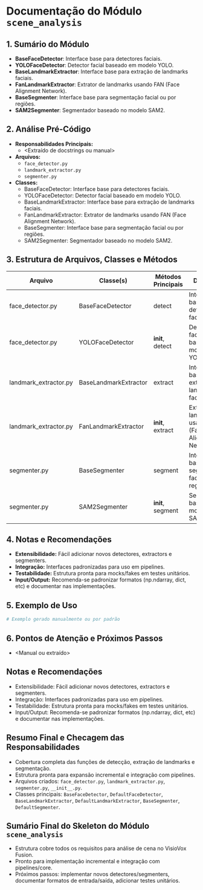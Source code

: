 # Documentação do Módulo `scene_analysis`


## 1. Sumário do Módulo
- **BaseFaceDetector**: Interface base para detectores faciais.
- **YOLOFaceDetector**: Detector facial baseado em modelo YOLO.
- **BaseLandmarkExtractor**: Interface base para extração de landmarks faciais.
- **FanLandmarkExtractor**: Extrator de landmarks usando FAN (Face Alignment Network).
- **BaseSegmenter**: Interface base para segmentação facial ou por regiões.
- **SAM2Segmenter**: Segmentador baseado no modelo SAM2.

## 2. Análise Pré-Código
- **Responsabilidades Principais:**
  - <Extraído de docstrings ou manual>
- **Arquivos:**
  - `face_detector.py`
  - `landmark_extractor.py`
  - `segmenter.py`
- **Classes:**
  - BaseFaceDetector: Interface base para detectores faciais.
  - YOLOFaceDetector: Detector facial baseado em modelo YOLO.
  - BaseLandmarkExtractor: Interface base para extração de landmarks faciais.
  - FanLandmarkExtractor: Extrator de landmarks usando FAN (Face Alignment Network).
  - BaseSegmenter: Interface base para segmentação facial ou por regiões.
  - SAM2Segmenter: Segmentador baseado no modelo SAM2.

## 3. Estrutura de Arquivos, Classes e Métodos
| Arquivo | Classe(s) | Métodos Principais | Descrição |
|--------|-----------|--------------------|-----------|
| face_detector.py | BaseFaceDetector | detect | Interface base para detectores faciais. |
| face_detector.py | YOLOFaceDetector | __init__, detect | Detector facial baseado em modelo YOLO. |
| landmark_extractor.py | BaseLandmarkExtractor | extract | Interface base para extração de landmarks faciais. |
| landmark_extractor.py | FanLandmarkExtractor | __init__, extract | Extrator de landmarks usando FAN (Face Alignment Network). |
| segmenter.py | BaseSegmenter | segment | Interface base para segmentação facial ou por regiões. |
| segmenter.py | SAM2Segmenter | __init__, segment | Segmentador baseado no modelo SAM2. |


## 4. Notas e Recomendações
- **Extensibilidade:** Fácil adicionar novos detectores, extractors e segmenters.
- **Integração:** Interfaces padronizadas para uso em pipelines.
- **Testabilidade:** Estrutura pronta para mocks/fakes em testes unitários.
- **Input/Output:** Recomenda-se padronizar formatos (np.ndarray, dict, etc) e documentar nas implementações.

## 5. Exemplo de Uso
```python
# Exemplo gerado manualmente ou por padrão
```

## 6. Pontos de Atenção e Próximos Passos
- <Manual ou extraído>

## Notas e Recomendações
- Extensibilidade: Fácil adicionar novos detectores, extractors e segmenters.
- Integração: Interfaces padronizadas para uso em pipelines.
- Testabilidade: Estrutura pronta para mocks/fakes em testes unitários.
- Input/Output: Recomenda-se padronizar formatos (np.ndarray, dict, etc) e documentar nas implementações.

## Resumo Final e Checagem das Responsabilidades
- Cobertura completa das funções de detecção, extração de landmarks e segmentação.
- Estrutura pronta para expansão incremental e integração com pipelines.
- Arquivos criados: `face_detector.py`, `landmark_extractor.py`, `segmenter.py`, `__init__.py`.
- Classes principais: `BaseFaceDetector`, `DefaultFaceDetector`, `BaseLandmarkExtractor`, `DefaultLandmarkExtractor`, `BaseSegmenter`, `DefaultSegmenter`.

## Sumário Final do Skeleton do Módulo `scene_analysis`
- Estrutura cobre todos os requisitos para análise de cena no VisioVox Fusion.
- Pronto para implementação incremental e integração com pipelines/core.
- Próximos passos: implementar novos detectores/segmenters, documentar formatos de entrada/saída, adicionar testes unitários.
